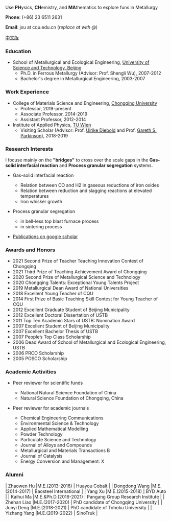 Use **PH**ysics, **CH**emistry, and **MA**thematics to explore funs in Metallurgy

**Phone**: (+86) 23 6511 2631

**Email**: jxu at cqu.edu.cn (_replace at with @_)

[中文版](./Chinese-page.html)

### Education

- School of Metallurgical and Ecological Engineering, [University of Science and Technology, Beijing](https://en.wikipedia.org/wiki/University_of_Science_and_Technology_Beijing)
  - Ph.D. in Ferrous Metallurgy (Advisor: Prof. Shengli Wu), 2007-2012
  - Bachelor's degree in Metallurgical Engineering, 2003-2007

### Work Experience

- College of Materials Science and Engineering, [Chongqing University](https://en.wikipedia.org/wiki/Chongqing_University)
  - Professor, 2019-present
  - Associate Professor, 2014-2019
  - Assistant Professor, 2012-2014
- Institute of Applied Physics, [TU Wien](https://en.wikipedia.org/wiki/TU_Wien)
  - Visiting Scholar (Advisor: Prof. [Ulrike Diebold](http://www.iap.tuwien.ac.at/www/surface/group/diebold/index) and Prof. [Gareth S. Parkinson](http://www.iap.tuwien.ac.at/www/surface/group/parkinson/index)), 2018-2019

### Research Interests

I focuse mainly on the **"bridges"** to cross over the scale gaps in the **Gas-solid interfacial reaction** and **Process granular segregation** systems. 

- Gas-solid interfacial reaction
  - Relation between CO and H2 in gaseous reductions of iron oxides
  - Relation between reduction and slagging reactions at elevated temperatures
  - Iron whisker growth

- Process granular segregation
  - in bell-less top blast furnace process
  - in sintering process

- [Publications on google scholar](https://scholar.google.com/citations?user=A1FG06EAAAAJ&hl=EN)

### Awards and Honors
*   2021  Second Prize of Teacher Teaching Innovation Contest of Chongqing 
*   2021  Third Prize of Teaching Achievement Award of Chongqing 
*   2020  Second Prize of Metallurgical Science and Technology
*   2020  Chongqing Talents: Exceptional Young Talents Project
*   2019  Metallurgical Dean Award of National Universities
*   2018  Excellent Young Teacher of CQU
*   2014  First Prize of Basic Teaching Skill Contest for Young Teacher of CQU
*   2012  Excellent Graduate Student of Beijing Municipality
*   2012  Excellent Doctoral Dissertation of USTB
*   2011  Top Ten Academic Stars of USTB: Nomination Award
*   2007  Excellent Student of Beijing Municipality
*   2007  Excellent Bachelor Thesis of USTB
*   2007  People’s Top Class Scholarship
*   2006  Dead Award of School of Metallurgical and Ecological Engineering, USTB
*   2006  PRCO Scholarship
*   2005  POSCO Scholarship

### Academic Activities
- Peer reviewer for scientific funds
  - National Natural Science Foundation of China
  - Natural Science Foundation of Chongqing, China

- Peer reviewer for academic journals
  - Chemical Engineering Communications
  - Environmental Science & Technology
  - Applied Mathematical Modelling
  - Powder Technology
  - Particulate Science and Technology
  - Journal of Alloys and Compounds
  - Metallurgical and Materials Transactions B
  - Journal of Catalysis
  - Energy Conversion and Management: X
  
### Alumni

| Zhaowen Hu |M.E.(2013-2016)    | Huayou Cobalt |
| Dongdong Wang |M.E.(2014-2017) | Baosteel International   | 
| Yang Xu |M.E.(2015-2018)       | BYD Auto      | 
| Kaihui Ma |M.E.&Ph.D.(2016-2021)     | Pangang Group Research Institute |
| Zhehan Liao |M.E.(2017-2020)   | PhD candidate of Chongqing University |
| Junyi Deng |M.E.(2018-2021)    | PhD candidate of Tohoku University |
| Yizhang Yang |M.E.(2019-2022)  | SinoTruk |
